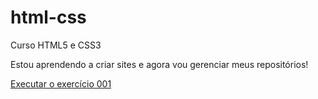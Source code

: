 # html-css
Curso HTML5 e CSS3 

Estou aprendendo a criar sites e agora vou gerenciar meus repositórios!

<a href="https://felipetahara.github.io/html-css/exercicios/ex001/index.html">Executar o exercício 001</a> 